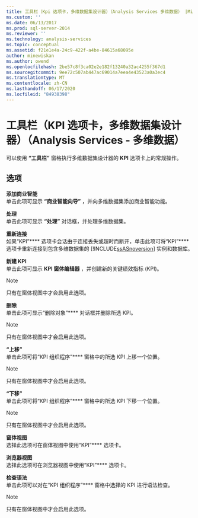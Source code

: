 ```yaml
---
title: 工具栏（Kpi 选项卡，多维数据集设计器）（Analysis Services 多维数据） |Microsoft Docs
ms.custom: ''
ms.date: 06/13/2017
ms.prod: sql-server-2014
ms.reviewer: ''
ms.technology: analysis-services
ms.topic: conceptual
ms.assetid: f21e1e4a-24c9-422f-a4be-84615a68095e
author: minewiskan
ms.author: owend
ms.openlocfilehash: 2be57c8f3ca02e2e182f13240a32ac4255f367d1
ms.sourcegitcommit: 9ee72c507ab447ac69014a7eea4e43523a0a3ec4
ms.translationtype: MT
ms.contentlocale: zh-CN
ms.lasthandoff: 06/17/2020
ms.locfileid: "84938398"
---
```

# <a name="toolbar-kpis-tab-cube-designer-analysis-services---multidimensional-data"></a>工具栏（KPI 选项卡，多维数据集设计器）（Analysis Services - 多维数据）
  可以使用 **“工具栏”** 窗格执行多维数据集设计器的 **KPI** 选项卡上的常规操作。  
  
## <a name="options"></a>选项  
 **添加商业智能**  
 单击此项可显示 **“商业智能向导”** ，并向多维数据集添加商业智能功能。  
  
 **处理**  
 单击此项可显示 **“处理”** 对话框，并处理多维数据集。  
  
 **重新连接**  
 如果“KPI”**** 选项卡会话由于连接丢失或超时而断开，单击此项可将“KPI”**** 选项卡重新连接到包含多维数据集的 [!INCLUDE[ssASnoversion](../includes/ssasnoversion-md.md)] 实例和数据库。  
  
 **新建 KPI**  
 单击此项可显示 **KPI 窗体编辑器** ，并创建新的关键绩效指标 (KPI)。  
  
> [!NOTE]  
>  只有在窗体视图中才会启用此选项。  
  
 **删除**  
 单击此项可显示“删除对象”**** 对话框并删除所选 KPI。  
  
> [!NOTE]  
>  只有在窗体视图中才会启用此选项。  
  
 **“上移”**  
 单击此项可将“KPI 组织程序”**** 窗格中的所选 KPI 上移一个位置。  
  
> [!NOTE]  
>  只有在窗体视图中才会启用此选项。  
  
 **“下移”**  
 单击此项可将“KPI 组织程序”**** 窗格中的所选 KPI 下移一个位置。  
  
> [!NOTE]  
>  只有在窗体视图中才会启用此选项。  
  
 **窗体视图**  
 选择此选项可在窗体视图中使用“KPI”**** 选项卡。  
  
 **浏览器视图**  
 选择此选项可在浏览器视图中使用“KPI”**** 选项卡。  
  
 **检查语法**  
 单击此项可以对在“KPI 组织程序”**** 窗格中选择的 KPI 进行语法检查。  
  
> [!NOTE]  
>  只有在窗体视图中才会启用此选项。  
  
  
